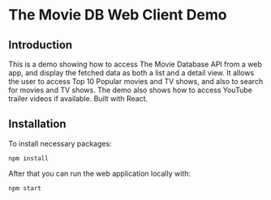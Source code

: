 # The Movie DB Web Client Demo

## Introduction

This is a demo showing how to access The Movie Database API from a web app, and display the fetched data as both a list and a detail view. It allows the user to access Top 10 Popular movies and TV shows, and also to search for movies and TV shows. The demo also shows how to access YouTube trailer videos if available. Built with React.

## Installation

To install necessary packages:

`npm install`

After that you can run the web application locally with:

`npm start`
